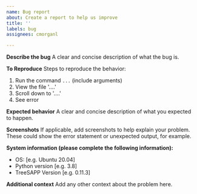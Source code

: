 ```yaml
---
name: Bug report
about: Create a report to help us improve
title: ''
labels: bug
assignees: cmorganl

---
```


**Describe the bug**
A clear and concise description of what the bug is.

**To Reproduce**
Steps to reproduce the behavior:
1. Run the command `...` (include arguments)
2. View the file '....'
3. Scroll down to '....'
4. See error

**Expected behavior**
A clear and concise description of what you expected to happen.

**Screenshots**
If applicable, add screenshots to help explain your problem.
These could show the error statement or unexpected output, for example.

**System information (please complete the following information):**
 - OS: [e.g. Ubuntu 20.04]
 - Python version [e.g. 3.8]
 - TreeSAPP Version [e.g. 0.11.3]

**Additional context**
Add any other context about the problem here.
